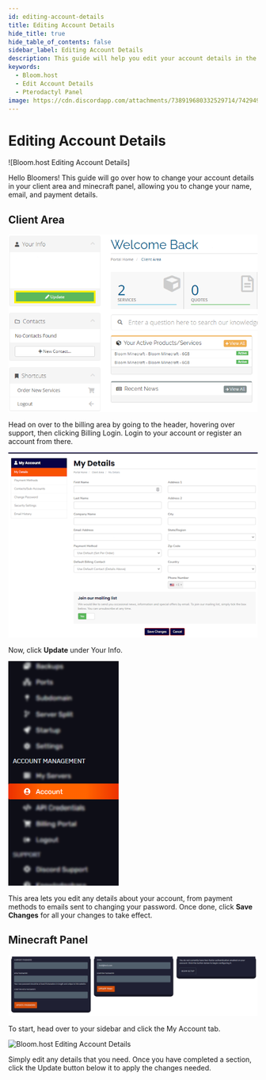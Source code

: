 ```yaml
---
id: editing-account-details
title: Editing Account Details
hide_title: true
hide_table_of_contents: false
sidebar_label: Editing Account Details
description: This guide will help you edit your account details in the billing panel, and on the minecraft panel
keywords:
  - Bloom.host
  - Edit Account Details
  - Pterodactyl Panel
image: https://cdn.discordapp.com/attachments/738919680332529714/742949816564449350/editing-account-details1.png
---
```

# Editing Account Details

![Bloom.host Editing Account Details]

Hello Bloomers! This guide will go over how to change your account details in your client area and minecraft panel, allowing you to change your name, email, and payment details.

## Client Area

![Bloom.host Editing Account Details](../static/img/editing-account-details/editing-account-details2.png)

Head on over to the billing area by going to the header, hovering over support, then clicking Billing Login. Login to your account or register an account from there. 

![Bloom.host Editing Account Details](../static/img/editing-account-details/editing-account-details3.png)

Now, click **Update** under Your Info. 

![Bloom.host Editing Account Details](../static/img/editing-account-details/editing-account-details4.png)

This area lets you edit any details about your account, from payment methods to emails sent to changing your password. Once done, click **Save Changes** for all your changes to take effect. 

## Minecraft Panel

![Bloom.host Editing Account Details](../static/img/editing-account-details/editing-account-details5.png)

To start, head over to your sidebar and click the My Account tab. 

![Bloom.host Editing Account Details](../static/img/editing-account-details/editing-account-details6.png)

Simply edit any details that you need. Once you have completed a section, click the Update button below it to apply the changes needed. 

